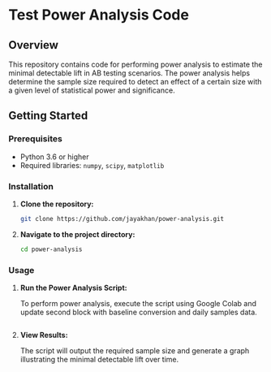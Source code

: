 # Test Power Analysis Code

## Overview

This repository contains code for performing power analysis to estimate the minimal detectable lift in AB testing scenarios. The power analysis helps determine the sample size required to detect an effect of a certain size with a given level of statistical power and significance.

## Getting Started

### Prerequisites

- Python 3.6 or higher
- Required libraries: `numpy`, `scipy`, `matplotlib`

### Installation

1. **Clone the repository:**

   ```bash
   git clone https://github.com/jayakhan/power-analysis.git
   ```

2. **Navigate to the project directory:**

   ```bash
   cd power-analysis
   ```


### Usage

1. **Run the Power Analysis Script:**

   To perform power analysis, execute the script using Google Colab and update second block with baseline conversion and daily samples data.
   ```

2. **View Results:**

   The script will output the required sample size and generate a graph illustrating the minimal detectable lift over time. 
